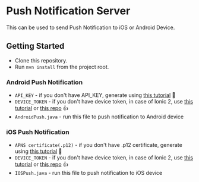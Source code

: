 Push Notification Server
========================

This can be used to send Push Notification to iOS or Android Device.
  

## Getting Started

* Clone this repository.
* Run `mvn install` from the project root.

### Android Push Notification

* ```API_KEY``` - if you don't have API_KEY, generate using [this tutorial](https://medium.com/@ankushaggarwal/gcm-setup-for-android-push-notifications-656cfdd8adbd) :tada:
* ```DEVICE_TOKEN``` - if you don't have device token, in case of Ionic 2, use [this tutorial](https://medium.com/@ankushaggarwal/push-notifications-in-ionic-2-658461108c59) or [this repo](https://github.com/aggarwalankush/ionic2-push-base) :+1:
* ```AndroidPush.java``` - run this file to push notification to Android device

### iOS Push Notification

* ```APNS certificate(.p12)``` - if you don't have .p12 certificate, generate using [this tutorial](https://medium.com/@ankushaggarwal/generate-apns-certificate-for-ios-push-notifications-85e4a917d522) :tada:
* ```DEVICE_TOKEN``` - if you don't have device token, in case of Ionic 2, use [this tutorial](https://medium.com/@ankushaggarwal/push-notifications-in-ionic-2-658461108c59) or [this repo](https://github.com/aggarwalankush/ionic2-push-base) :+1:
* ```IOSPush.java``` - run this file to push notification to iOS device